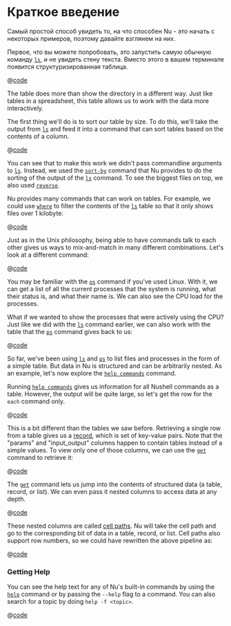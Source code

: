 # Краткое введение

Самый простой способ увидеть то, на что способен Nu - это начать с некоторых примеров, поэтому давайте взглянем на них.

Первое, что вы можете попробовать, это запустить самую обычную команду [`ls`](/commands/docs/ls.md), и не увидеть стену текста. Вместо этого в вашем терминале появится структуризированная таблица.

@[code](@snippets/introduction/ls_example.sh)

The table does more than show the directory in a different way. Just like tables in a spreadsheet, this table allows us to work with the data more interactively.

The first thing we'll do is to sort our table by size. To do this, we'll take the output from [`ls`](/commands/docs/ls.md) and feed it into a command that can sort tables based on the contents of a column.

@[code](@snippets/introduction/ls_sort_by_reverse_example.sh)

You can see that to make this work we didn't pass commandline arguments to [`ls`](/commands/docs/ls.md). Instead, we used the [`sort-by`](/commands/docs/sort-by.md) command that Nu provides to do the sorting of the output of the [`ls`](/commands/docs/ls.md) command. To see the biggest files on top, we also used [`reverse`](/commands/docs/reverse.md).

Nu provides many commands that can work on tables. For example, we could use [`where`](/commands/docs/where.md) to filter the contents of the [`ls`](/commands/docs/ls.md) table so that it only shows files over 1 kilobyte:

@[code](@snippets/introduction/ls_where_example.sh)

Just as in the Unix philosophy, being able to have commands talk to each other gives us ways to mix-and-match in many different combinations. Let's look at a different command:

@[code](@snippets/introduction/ps_example.sh)

You may be familiar with the [`ps`](/commands/docs/ps.md) command if you've used Linux. With it, we can get a list of all the current processes that the system is running, what their status is, and what their name is. We can also see the CPU load for the processes.

What if we wanted to show the processes that were actively using the CPU? Just like we did with the [`ls`](/commands/docs/ls.md) command earlier, we can also work with the table that the [`ps`](/commands/docs/ps.md) command gives back to us:

@[code](@snippets/introduction/ps_where_example.sh)

So far, we've been using [`ls`](/commands/docs/ls.md) and [`ps`](/commands/docs/ps.md) to list files and processes in the form of a simple table. But data in Nu is structured and can be arbitrarily nested. As an example, let's now explore the [`help commands`](/commands/docs/help_commands.md) command.

Running [`help commands`](/commands/docs/help_commands.md) gives us information for all Nushell commands as a table. However, the output will be quite large, so let's get the row for the `each` command only.

@[code](@snippets/introduction/help_commands_each_example.nu)

This is a bit different than the tables we saw before. Retrieving a single row from a table gives us a [record](/book/types_of_data.html#records), which is set of key-value pairs. Note that the "params" and "input_output" columns happen to contain tables instead of a simple values. To view only one of those columns, we can use the [`get`](/commands/docs/get.md) command to retrieve it:

@[code](@snippets/introduction/help_commands_get_example.nu)

The [`get`](/commands/docs/get.md) command lets us jump into the contents of structured data (a table, record, or list). We can even pass it nested columns to access data at any depth.

@[code](@snippets/introduction/help_commands_get_nested_example.nu)

These nested columns are called [cell paths](/book/types_of_data.html#cell-paths). Nu will take the cell path and go to the corresponding bit of data in a table, record, or list. Cell paths also support row numbers, so we could have rewritten the above pipeline as:

@[code](@snippets/introduction/help_commands_get_cell_path_example.nu)

### Getting Help

You can see the help text for any of Nu's built-in commands by using the [`help`](/commands/docs/help.md) command or by passing the `--help` flag to a command. You can also search for a topic by doing `help -f <topic>`.

@[code](@snippets/introduction/help_example.sh)
